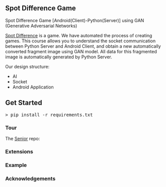 ## Spot Difference Game
Spot Difference Game [Android(Client)-Python(Server)] using GAN (Generative Adversarial Networks)


<a href="https://github.com/HaloKim/senier">Spot Difference</a> is a game.
We have automated the process of creating games.
This course allows you to understand the socket communication between Python Server and Android Client, and obtain a new automatically converted fragment image using GAN model.
All data for this fragmented image is automatically generated by Python Server.

Our design structure:

* AI
* Socket
* Android Application

## Get Started

<pre>
> pip install -r requirements.txt
</pre>


### Tour

The <a href="https://github.com/HaloKim/senier">Senior</a> repo:


### Extensions


### Example


### Acknowledgements


